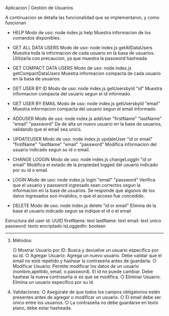 Aplicacion | Gestión de Usuarios

A continuacion se detalla las funcionalidad que se implementaron, y como funcionan 

- HELP
Modo de uso: node index.js help
Muestra informacion de los comandos disponibles.

- GET ALL DATA USERS
Modo de uso: node index.js getAllDataUsers
Muestra toda la informacion de cada usuario en la basa de usuarios. Utilizarla con precaucion, ya que muestra la password hasheada

- GET COMPACT DATA USERS
Modo de uso: node index.js getCompactDataUsers
Muestra informacion compacta de cada usuario en la basa de usuarios. 

- GET USER BY ID
Modo de uso: node index.js getUsersbyId "id"
Muestra informacion compacta del usuario segun el id informado.

- GET USER BY EMAIL
Modo de uso: node index.js getUsersbyId "email"
Muestra informacion compacta del usuario segun el email informado.

- ADDUSER
Modo de uso: node index.js addUser "firstName" "lastName" "email" "password"
Da de alta un nuevo usuario en la base de usuarios, validando que el email sea unico.

- UPDATEUSER
Modo de uso: node index.js updateUser "id or email" "firstName" "lastName" "email" "password"
Modifica informacion del usuario indicado segun su id o email.

- CHANGE LOGGIN
Modo de uso: node index.js changeLoggIn "id or email"
Modifica el estado de la propiedad logged del usuario indicado por su id o email.

- LOGIN
Modo de uso: node index.js login "email" "password"
Verifica que el usuario y password ingresado sean correctos segun la informacion en la base de usuarios. Se responde que algunos de los datos ingresados son invalidos, o que el acceso fue concedido.

- DELETE
Modo de uso: node index.js delete "id or email"
Elimina de la base el usuario indicado segun se indique el id o el email


Estructura del user
id: UUID
firstName: text
lastName: text
email: text unico
password: texto encriptado
isLoggedIn: boolean

-----------------------------

3. Métodos:

    ○ Mostrar Usuario por ID: Busca y devuelve un usuario específico por su id.
    ○ Agregar Usuario: Agrega un nuevo usuario. Debe validar que el email no esté repetido y hashear la contraseña antes de guardarla.
    ○ Modificar Usuario: Permite modificar los datos de un usuario (nombre,apellido, email, o password). El id no puede cambiar. Debe hashear la nueva contraseña si es que se modifica.
    ○ Eliminar Usuario: Elimina un usuario específico por su id.

4. Validaciones:
    ○ Asegúrate de que todos los campos obligatorios estén presentes antes de agregar o modificar un usuario.
    ○ El email debe ser único entre los usuarios.
    ○ La contraseña no debe guardarse en texto plano, debe estar hasheada.

